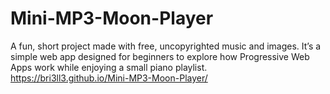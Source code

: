# Mini-MP3-Moon-Player
A fun, short project made with free, uncopyrighted music and images. It’s a simple web app designed for beginners to explore how Progressive Web Apps work while enjoying a small piano playlist.
https://bri3ll3.github.io/Mini-MP3-Moon-Player/
